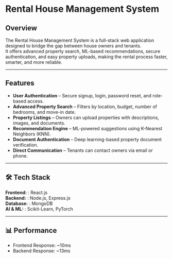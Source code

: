 # Rental House Management System

## **Overview**
The Rental House Management System is a full-stack web application designed to bridge the gap between house owners and tenants.  
It offers advanced property search, ML-based recommendations, secure authentication, and easy property uploads, making the rental process faster, smarter, and more reliable.

---

## **Features**
- **User Authentication** – Secure signup, login, password reset, and role-based access.  
- **Advanced Property Search** – Filters by location, budget, number of bedrooms, and move-in date.  
- **Property Listings** – Owners can upload properties with descriptions, images, and documents.  
- **Recommendation Engine** – ML-powered suggestions using K-Nearest Neighbors (KNN).  
- **Document Authentication** – Deep learning-based property document verification.  
- **Direct Communication** – Tenants can contact owners via email or phone.

---

## **🛠 Tech Stack**

**Frontend:** : React.js  
**Backend:** : Node.js, Express.js  
**Database:** : MongoDB  
**AI & ML:** : Scikit-Learn, PyTorch  

---

## **📊 Performance**
- Frontend Response: ~10ms  
- Backend Response: ~13ms  
